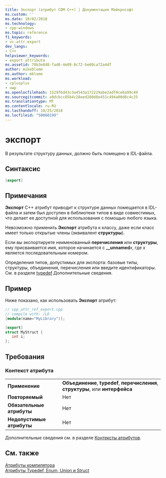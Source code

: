 ```yaml
---
title: Экспорт (атрибут COM C++) | Документация Майкрософт
ms.custom: ''
ms.date: 10/02/2018
ms.technology:
- cpp-windows
ms.topic: reference
f1_keywords:
- vc-attr.export
dev_langs:
- C++
helpviewer_keywords:
- export attribute
ms.assetid: 70b3e848-fad6-4e09-8c72-be60ca72a4df
author: mikeblome
ms.author: mblome
ms.workload:
- cplusplus
- uwp
ms.openlocfilehash: 1529f6d43c3a4543a172229abe2adf0ce6a99c49
ms.sourcegitcommit: a9dcbcc85b4c28eed280d8e451c494a00d8c4c25
ms.translationtype: MT
ms.contentlocale: ru-RU
ms.lasthandoff: 10/25/2018
ms.locfileid: "50060199"
---
```

# <a name="export"></a>экспорт

В результате структуру данных, должно быть помещено в IDL-файла.

## <a name="syntax"></a>Синтаксис

```cpp
[export]
```

## <a name="remarks"></a>Примечания

**Экспорт** C++ атрибут приводит к структуре данных помещается в IDL-файла и затем был доступен в библиотеке типов в виде совместимых, что делает ее доступной для использования с помощью любого языка.

Невозможно применить **Экспорт** атрибута к классу, даже если класс имеет только открытые члены (эквивалент **структуры**).

Если вы экспортируете неименованный **перечисления** или **структуры**, ему присваивается имя, которое начинается с **__unnamed**<em>x</em>, где *x* является последовательным номером.

Определения типов, допустимых для экспорта: базовые типы, структуры, объединения, перечисления или введите идентификаторы.  См. в разделе [typedef](/windows/desktop/Midl/typedef) Дополнительные сведения.

## <a name="example"></a>Пример

Ниже показано, как использовать **Экспорт** атрибут:

```cpp
// cpp_attr_ref_export.cpp
// compile with: /LD
[module(name="MyLibrary")];

[export]
struct MyStruct {
   int i;
};
```

## <a name="requirements"></a>Требования

### <a name="attribute-context"></a>Контекст атрибута

|||
|-|-|
|**Применение**|**Объединение**, **typedef**, **перечисления**, **структуры**, или **интерфейса**|
|**Повторяемый**|Нет|
|**Обязательные атрибуты**|Нет|
|**Недопустимые атрибуты**|Нет|

Дополнительные сведения см. в разделе [Контексты атрибутов](cpp-attributes-com-net.md#contexts).

## <a name="see-also"></a>См. также

[Атрибуты компилятора](compiler-attributes.md)<br/>
[Атрибуты Typedef, Enum, Union и Struct](typedef-enum-union-and-struct-attributes.md)